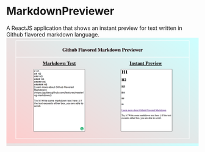 # MarkdownPreviewer
A ReactJS application that shows an instant preview for text written in Github flavored markdown language. 
![Display1 Screen](display.png)
